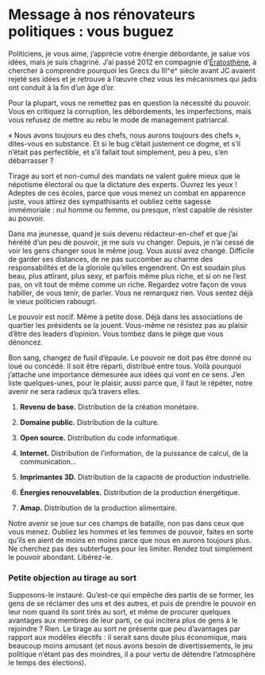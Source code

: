 # Message à nos rénovateurs politiques : vous buguez

Politiciens, je vous aime, j’apprécie votre énergie débordante, je salue vos idées, mais je suis chagriné. J’ai passé 2012 en compagnie d’[Ératosthène](https://tcrouzet.com/tag/eratosthene/), à chercher à comprendre pourquoi les Grecs du III^e^ siècle avant JC avaient rejeté ses idées et je retrouve à l’œuvre chez vous les mécanismes qui jadis ont conduit à la fin d’un âge d’or.

Pour la plupart, vous ne remettez pas en question la nécessité du pouvoir. Vous en critiquez la corruption, les débordements, les imperfections, mais vous refusez de mettre au rebu le mode de management patriarcal.

« Nous avons toujours eu des chefs, nous aurons toujours des chefs », dites-vous en substance. Et si le bug c’était justement ce dogme, et s’il n’était pas perfectible, et s’il fallait tout simplement, peu à peu, s’en débarrasser ?

Tirage au sort et non-cumul des mandats ne valent guère mieux que le népotisme électoral ou que la dictature des experts. Ouvrez les yeux ! Adeptes de ces écoles, parce que vous menez un combat en apparence juste, vous attirez des sympathisants et oubliez cette sagesse immémoriale : nul homme ou femme, ou presque, n’est capable de résister au pouvoir.

Dans ma jeunesse, quand je suis devenu rédacteur-en-chef et que j’ai héréité d’un peu de pouvoir, je me suis vu changer. Depuis, je n’ai cessé de voir les gens changer sous le même joug. Vous aussi avez changé. Difficile de garder ses distances, de ne pas succomber au charme des responsabilités et de la gloriole qu’elles engendrent. On est soudain plus beau, plus attirant, plus sexy, et parfois même plus riche, et si on ne l’est pas, on vit tout de même comme un riche. Regardez votre façon de vous habiller, de vous tenir, de parler. Vous ne remarquez rien. Vous sentez déjà le vieux politicien rabougri.

Le pouvoir est nocif. Même à petite dose. Déjà dans les associations de quartier les présidents se la jouent. Vous-même ne résistez pas au plaisir d’être des leaders d’opinion. Vous tombez dans le piège que vous dénoncez.

Bon sang, changez de fusil d’épaule. Le pouvoir ne doit pas être donné ou loué ou concédé. Il soit être réparti, distribué entre tous. Voilà pourquoi j’attache une importance démesurée aux idées qui vont en ce sens. J’en liste quelques-unes, pour le plaisir, aussi parce que, il faut le répéter, notre avenir ne sera radieux qu’à travers elles.

1. **Revenu de base.** Distribution de la création monétaire.

2. **Domaine public.** Distribution de la culture.

3. **Open source.** Distribution du code informatique.

4. **Internet.** Distribution de l’information, de la puissance de calcul, de la communication…

5. **Imprimantes 3D.** Distribution de la capacité de production industrielle.

6. **Énergies renouvelables.** Distribution de la production énergétique.

7. **Amap.** Distribution de la production alimentaire.

Notre avenir se joue sur ces champs de bataille, non pas dans ceux que vous menez. Oubliez les hommes et les femmes de pouvoir, faites en sorte qu’ils en aient de moins en moins parce que nous en aurons toujours plus. Ne cherchez pas des subterfuges pour les limiter. Rendez tout simplement le pouvoir abondant. Libérez-le.

### Petite objection au tirage au sort

Supposons-le instauré. Qu’est-ce qui empêche des partis de se former, les gens de se réclamer des uns et des autres, et puis de prendre le pouvoir en leur nom quand ils sont tirés au sort, et même de procurer quelques avantages aux membres de leur parti, ce qui incitera plus de gens à le rejoindre ? Rien. Le tirage au sort ne présente que peu d’avantages par rapport aux modèles électifs : il serait sans doute plus économique, mais beaucoup moins amusant (et nous avons besoin de divertissements, le jeu politique n’étant pas des moindres, il a pour vertu de détendre l’atmosphère le temps des élections).